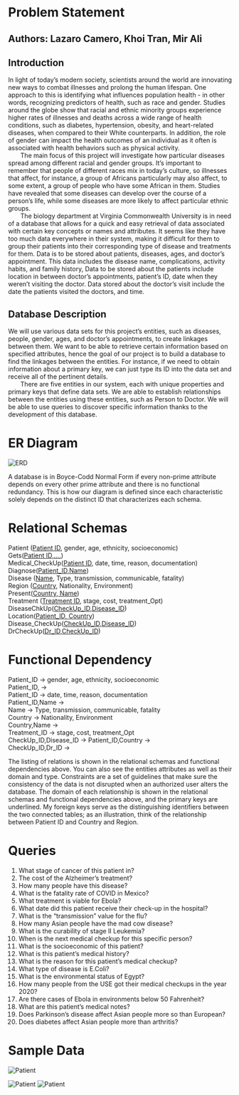 # Problem Statement
## Authors: Lazaro Camero, Khoi Tran, Mir Ali

## Introduction

In light of today’s modern society, scientists around the world are innovating new ways to combat illnesses and prolong the human lifespan. One approach to this is identifying what influences population health - in other words, recognizing predictors of health, such as race and gender. Studies around the globe show that racial and ethnic minority groups experience higher rates of illnesses and deaths across a wide range of health conditions, such as diabetes, hypertension, obesity, and heart-related diseases, when compared to their White counterparts. In addition, the role of gender can impact the health outcomes of an individual as it often is associated with health behaviors such as physical activity.<br />
&nbsp; &nbsp; &nbsp; &nbsp;The main focus of this project will investigate how particular diseases spread among different racial and gender groups. It’s important to remember that people of different races mix in today’s culture, so illnesses that affect, for instance, a group of Africans particularly may also affect, to some extent, a group of people who have some African in them. Studies have revealed that some diseases can develop over the course of a person’s life, while some diseases are more likely to affect particular ethnic groups.<br />
&nbsp; &nbsp; &nbsp; &nbsp;The biology department at Virginia Commonwealth University is in need of a database that allows for a quick and easy retrieval of data associated with certain key concepts or names and attributes. It seems like they have too much data everywhere in their system, making it difficult for them to group their patients into their corresponding type of disease and treatments for them. Data is to be stored about patients, diseases, ages, and doctor’s appointment. This data includes the disease name, complications, activity habits, and family history, Data to be stored about the patients include location in between doctor’s appointments, patient’s ID, date when they weren’t visiting the doctor. Data stored about the doctor’s visit include the date the patients visited the doctors, and time.

## Database Description
We will use various data sets for this project’s entities, such as diseases, people, gender, ages, and doctor’s appointments, to create linkages between them. We want to be able to retrieve certain information based on specified attributes, hence the goal of our project is to build a database to find the linkages between the entities. For instance, if we need to obtain information about a primary key, we can just type its ID into the data set and receive all of the pertinent details.<br />
&nbsp; &nbsp; &nbsp; &nbsp;There are five entities in our system, each with unique properties and primary keys that define data sets. We are able to establish relationships between the entities using these entities, such as Person to Doctor. We will be able to use queries to discover specific information thanks to the development of this database. 

# ER Diagram
![ERD](updated_ER.drawio-1.png)

A database is in Boyce-Codd Normal Form if every non-prime attribute depends on every other prime attribute and there is no functional redundancy. This is how our diagram is defined since each characteristic solely depends on the distinct ID that characterizes each schema.

# Relational Schemas
Patient (<ins>Patient ID</ins>, gender, age, ethnicity, socioeconomic)<br />
Gets(<ins>Patient ID,....</ins>)<br />
Medical_CheckUp(<ins>Patient ID</ins>, date, time, reason, documentation)<br />
Diagnose(<ins>Patient_ID,Name</ins>)<br />
Disease (<ins>Name</ins>, Type, transmission, communicable, fatality)<br />
Region (<ins>Country</ins>, Nationality, Environment)<br />
Present(<ins>Country, Name</ins>)<br />
Treatment (<ins>Treatment ID</ins>, stage, cost, treatment_Opt)<br />
DiseaseChkUp(<ins>CheckUp_ID,Disease_ID</ins>)<br />
Location(<ins>Patient_ID, Country</ins>)<br />
Disease_CheckUp(<ins>CheckUp_ID,Disease_ID</ins>)<br />
DrCheckUp(<ins>Dr_ID,CheckUp_ID</ins>)<br />

# Functional Dependency
Patient_ID -> gender, age, ethnicity, socioeconomic<br />
Patient_ID, -> <br />
Patient_ID -> date, time, reason, documentation<br />
Patient_ID,Name -> <br />
Name -> Type, transmission, communicable, fatality<br />
Country -> Nationality, Environment<br />
Country,Name -><br />
Treatment_ID -> stage, cost, treatment_Opt<br />
CheckUp_ID,Disease_ID ->
Patient_ID,Country -> <br />
CheckUp_ID,Dr_ID -><br />


The listing of relations is shown in the relational schemas and functional dependencies above. You can also see the entities attributes as well as their domain and type. Constraints are a set of guidelines that make sure the consistency of the data is not disrupted when an authorized user alters the database. The domain of each relationship is shown in the relational schemas and functional dependencies above, and the primary keys are underlined. My foreign keys serve as the distinguishing identifiers between the two connected tables; as an illustration, think of the relationship between Patient ID and Country and Region.

# Queries
1. What stage of cancer of this patient in?
2. The cost of the Alzheimer’s treatment?
3. How many people have this disease?
4. What is the fatality rate of COVID in Mexico?
5. What treatment is viable for Ebola?
6. What date did this patient receive their check-up in the hospital?
7. What is the “transmission” value for the flu?
8. How many Asian people have the mad cow disease?
9. What is the curability of stage II Leukemia?
10. When is the next medical checkup for this specific person?
11. What is the socioeconomic of this patient?
12. What is this patient’s medical history?
13. What is the reason for this patient’s medical checkup?
14. What type of disease is E.Coli?
15. What is the environmental status of Egypt?
16. How many people from the USE got their medical checkups in the year 2020?
17. Are there cases of Ebola in environments below 50 Fahrenheit?
18. What are this patient’s medical notes?
19. Does Parkinson’s disease affect Asian people more so than European?
20. Does diabetes affect Asian people more than arthritis?

# Sample Data
![Patient](./Doc1-1.png)
<!-- <!-- ![Patient](./medical_checkups-1.png) -->
![Patient](./Doc1-2.png)
![Patient](./Doc1-3.png)
<!-- ![Patient](./Treatment-1.png) -->

